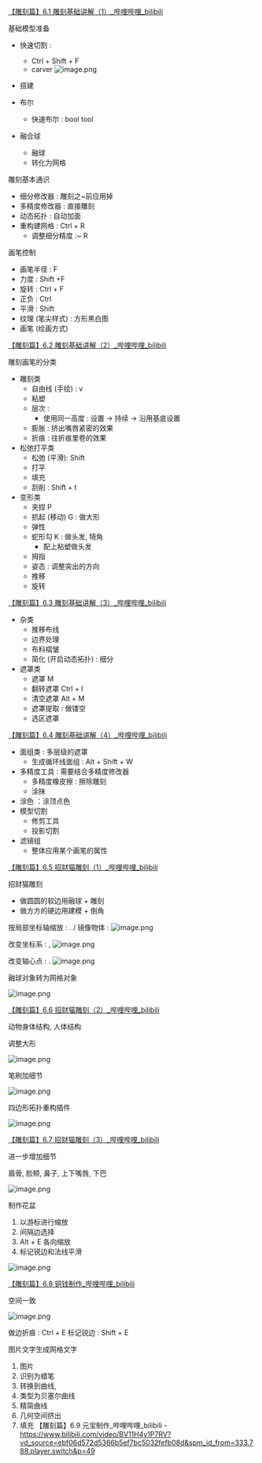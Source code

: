 [【雕刻篇】6.1 雕刻基础讲解（1）_哔哩哔哩_bilibili](https://www.bilibili.com/video/BV11H4y1P7RV?vd_source=ebf06d572d5366b5ef7bc5032fefb08d&p=41&spm_id_from=333.788.videopod.episodes)

基础模型准备
- 快速切割 : 
	- Ctrl + Shift + F
	- carver ![image.png](https://image-1253155090.cos.ap-nanjing.myqcloud.com/202411070912037.png)

- 搭建
- 布尔
	- 快速布尔 : bool tool
- 融合球
	- 融球
	- 转化为网格

雕刻基本通识
- 细分修改器 : 雕刻之~前应用掉
- 多精度修改器 : 直接雕刻
- 动态拓扑 : 自动加面
- 重构建网格 : Ctrl + R
	- 调整细分精度 :~ R

画笔控制
- 画笔半径 : F
- 力度 : Shift +F
- 旋转 : Ctrl + F
- 正负 : Ctrl
- 平滑 : Shift
- 纹理 (笔尖样式) : 方形黑白图
- 画笔 (绘画方式)


[【雕刻篇】6.2 雕刻基础讲解（2）_哔哩哔哩_bilibili](https://www.bilibili.com/video/BV11H4y1P7RV?vd_source=ebf06d572d5366b5ef7bc5032fefb08d&spm_id_from=333.788.player.switch&p=42)

雕刻画笔的分类
- 雕刻类
	- 自由线 (手绘) : v
	- 粘塑
	- 层次 : 
		- 使用同一高度 : 设置 -> 持续 -> 沿用基底设置
	- 膨胀 : 挤出嘴唇紧密的效果
	- 折痕 : 往折痕里卷的效果
- 松弛打平类
	- 松弛 (平滑): Shift
	- 打平
	- 填充
	- 刮削 : Shift + t
- 变形类
	- 夹捏 P
	- 抓起 (移动) G : 做大形
	- 弹性
	- 蛇形勾 K : 做头发, 犄角
		- 配上粘塑做头发
	- 拇指
	- 姿态 : 调整突出的方向
	- 推移
	- 旋转

[【雕刻篇】6.3 雕刻基础讲解（3）_哔哩哔哩_bilibili](https://www.bilibili.com/video/BV11H4y1P7RV?vd_source=ebf06d572d5366b5ef7bc5032fefb08d&spm_id_from=333.788.videopod.episodes&p=43)

- 杂类
	- 推移布线
	- 边界处理
	- 布料褶皱
	- 简化 (开启动态拓扑) : 细分
- 遮罩类
	- 遮罩 M
	- 翻转遮罩 Ctrl + I
	- 清空遮罩 Alt + M
	- 遮罩提取 : 做镂空
	- 选区遮罩

[【雕刻篇】6.4 雕刻基础讲解（4）_哔哩哔哩_bilibili](https://www.bilibili.com/video/BV11H4y1P7RV?vd_source=ebf06d572d5366b5ef7bc5032fefb08d&spm_id_from=333.788.player.switch&p=44)

- 面组类 : 多层级的遮罩
	- 生成循环线面组 : Alt + Shift + W
- 多精度工具 : 需要结合多精度修改器
	- 多精度橡皮擦 : 擦除雕刻
	- 涂抹
- 涂色 ：涂顶点色
- 模型切割
	- 修剪工具
	- 投影切割
- 滤镜组
	- 整体应用某个画笔的属性

[【雕刻篇】6.5 招财猫雕刻（1）_哔哩哔哩_bilibili](https://www.bilibili.com/video/BV11H4y1P7RV?vd_source=ebf06d572d5366b5ef7bc5032fefb08d&spm_id_from=333.788.videopod.episodes&p=45)

招财猫雕刻
- 做圆圆的软边用融球 + 雕刻
- 做方方的硬边用建模 + 倒角

按局部坐标轴缩放 : . /
镜像物体 : ![image.png](https://image-1253155090.cos.ap-nanjing.myqcloud.com/202411081031810.png)

改变坐标系 : ,
![image.png](https://image-1253155090.cos.ap-nanjing.myqcloud.com/202411081032408.png)

改变轴心点 : .
![image.png](https://image-1253155090.cos.ap-nanjing.myqcloud.com/202411081032430.png)

融球对象转为网格对象

![image.png](https://image-1253155090.cos.ap-nanjing.myqcloud.com/202411081046629.png)

[【雕刻篇】6.6 招财猫雕刻（2）_哔哩哔哩_bilibili](https://www.bilibili.com/video/BV11H4y1P7RV?vd_source=ebf06d572d5366b5ef7bc5032fefb08d&spm_id_from=333.788.player.switch&p=46)

动物身体结构, 人体结构

调整大形

![image.png](https://image-1253155090.cos.ap-nanjing.myqcloud.com/202411081047154.png)

笔刷加细节 

![image.png](https://image-1253155090.cos.ap-nanjing.myqcloud.com/202411081058526.png)

四边形拓扑重构插件

![image.png](https://image-1253155090.cos.ap-nanjing.myqcloud.com/202411081100543.png)

[【雕刻篇】6.7 招财猫雕刻（3）_哔哩哔哩_bilibili](https://www.bilibili.com/video/BV11H4y1P7RV?vd_source=ebf06d572d5366b5ef7bc5032fefb08d&spm_id_from=333.788.player.switch&p=47)

进一步增加细节

眉骨, 脸颊, 鼻子, 上下嘴唇, 下巴

![image.png](https://image-1253155090.cos.ap-nanjing.myqcloud.com/202411081118089.png)

制作花盆

1. 以游标进行缩放
2. 间隔边选择
3. Alt + E 各向缩放
4. 标记锐边和法线平滑

![image.png](https://image-1253155090.cos.ap-nanjing.myqcloud.com/202411081122309.png)

[【雕刻篇】6.8 铜钱制作_哔哩哔哩_bilibili](https://www.bilibili.com/video/BV11H4y1P7RV?vd_source=ebf06d572d5366b5ef7bc5032fefb08d&spm_id_from=333.788.videopod.episodes&p=48)

空间一致

![image.png](https://image-1253155090.cos.ap-nanjing.myqcloud.com/202411090729075.png)

做边折痕 : Ctrl + E
标记锐边 : Shift + E

图片文字生成网格文字
1. 图片 
2. 识别为蜡笔
3. 转换到曲线,
4. 类型为贝塞尔曲线
5. 精简曲线
6. 几何空间挤出
7. 填充
【雕刻篇】6.9 元宝制作_哔哩哔哩_bilibili - https://www.bilibili.com/video/BV11H4y1P7RV?vd_source=ebf06d572d5366b5ef7bc5032fefb08d&spm_id_from=333.788.player.switch&p=49
